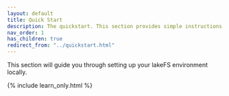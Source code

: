 ```yaml
---
layout: default
title: Quick Start
description: The quickstart. This section provides simple instructions for deploying lakeFS so that you start exploring the technology
nav_order: 1
has_children: true
redirect_from: "../quickstart.html"
---
```


This section will guide you through setting up your lakeFS environment locally.

{% include learn_only.html %} 
